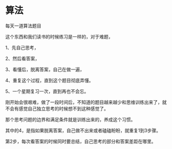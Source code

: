 # 算法

每天一道算法题目





这个东西和我们读书的时候练习是一样的，对于难题，

1、先自己思考，

2、然后看答案，

3、看懂后，脱离答案，自己在做一遍，

4、重复这个过程，直到这个题目彻底弄懂。

5、一个星期复习一次，直到再也不会忘。

刚开始会很艰难，做了一段时间后，不知道的题目越来越少和思维训练出来了，就不会有感觉自己独立思考的时候想不到这种感觉了。

那个思考问题的边界和满足条件就是训练出来的，养成这个习惯。

其中的4，是指如果脱离答案，自己做不出来或者磕磕盼盼，就重复1到3步骤。

第2步，每次看答案的时候同时要总结，自己思考的部分和答案差距在哪里。

